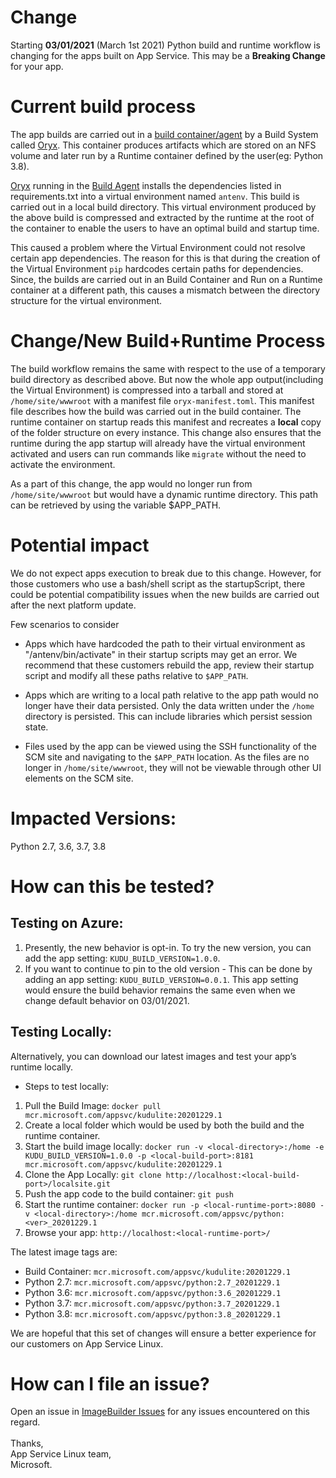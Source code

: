 # Change

Starting **03/01/2021** (March 1st 2021) Python build and runtime workflow is changing for the apps built on App Service. This may be a **Breaking Change** for your app.

# Current build process

The app builds are carried out in a [build container/agent](https://github.com/Azure-App-Service/KuduLite) by a Build System called [Oryx](https://github.com/microsoft/oryx). This container produces artifacts which are stored on an NFS volume and later run by a Runtime container defined by the user(eg: Python 3.8).

[Oryx](https://github.com/microsoft/oryx) running in the [Build Agent](https://github.com/Azure-App-Service/KuduLite) installs the dependencies listed in requirements.txt into a virtual environment named `antenv`. This build is carried out in a local build directory. This virtual environment produced by the above build is compressed and extracted by the runtime at the root of the container to enable the users to have an optimal build and startup time.

This caused a problem where the Virtual Environment could not resolve certain app dependencies. The reason for this is that during the creation of the Virtual Environment `pip` hardcodes certain paths for dependencies. Since, the builds are carried out in an Build Container and Run on a Runtime container at a different path, this causes a mismatch between the directory structure for the virtual environment.

# Change/New Build+Runtime Process

The build workflow remains the same with respect to the use of a temporary build directory as described above. But now the whole app output(including the Virtual Environment) is compressed into a tarball and stored at `/home/site/wwwroot` with a manifest file `oryx-manifest.toml`. This manifest file  describes how the build was carried out in the build container. The runtime container on startup reads this manifest and recreates a **local** copy of the folder structure on every instance. This change also ensures that the runtime during the app startup will already have the virtual environment activated and users can run commands like `migrate` without the need to activate the environment.

As a part of this change, the app would no longer run from `/home/site/wwwroot` but would have a dynamic runtime directory. This path can be retrieved by using the variable $APP_PATH.

# Potential impact
We do not expect apps execution to break due to this change. However, for those customers who use a bash/shell script as the startupScript, there could be potential compatibility issues when the new builds are carried out after the next platform update.


Few scenarios to consider
- Apps which have hardcoded the path to their virtual environment as "/antenv/bin/activate" in their startup scripts may get an error. We recommend that these customers rebuild the app, review their startup script and modify all these paths relative to `$APP_PATH`.

- Apps which are writing to a local path relative to the app path would no longer have their data persisted. Only the data written under the `/home` directory is persisted. This can include libraries which persist session state.

- Files used by the app can be viewed using the SSH functionality of the SCM site and navigating to the `$APP_PATH` location. As the files are no longer in `/home/site/wwwroot`, they will not be viewable through other UI elements on the SCM site.


# Impacted Versions:
Python 2.7, 3.6, 3.7, 3.8

# How can this be tested?

## Testing on Azure:
1. Presently, the new behavior is opt-in. To try the new version, you can add the app setting: `KUDU_BUILD_VERSION=1.0.0`. 
1. If you want to continue to pin to the old version - This can be done by adding an app setting: `KUDU_BUILD_VERSION=0.0.1`. This app setting would ensure the build behavior remains the same even when we change default behavior on 03/01/2021.

## Testing Locally:
Alternatively, you can download our latest images and test your app’s runtime locally. 

* Steps to test locally:
1. Pull the Build Image: `docker pull mcr.microsoft.com/appsvc/kudulite:20201229.1`
1. Create a local folder which would be used by both the build and the runtime container.
1. Start the build image locally: `docker run -v <local-directory>:/home -e KUDU_BUILD_VERSION=1.0.0 -p <local-build-port>:8181 mcr.microsoft.com/appsvc/kudulite:20201229.1`
1. Clone the App Locally: `git clone http://localhost:<local-build-port>/localsite.git`
1. Push the app code to the build container: `git push`
1. Start the runtime container: `docker run -p <local-runtime-port>:8080 -v <local-directory>:/home mcr.microsoft.com/appsvc/python:<ver>_20201229.1`
1. Browse your app: `http://localhost:<local-runtime-port>/`

The latest image tags are:
* Build Container: `mcr.microsoft.com/appsvc/kudulite:20201229.1`
* Python 2.7: `mcr.microsoft.com/appsvc/python:2.7_20201229.1`
* Python 3.6: `mcr.microsoft.com/appsvc/python:3.6_20201229.1`
* Python 3.7: `mcr.microsoft.com/appsvc/python:3.7_20201229.1`
* Python 3.8: `mcr.microsoft.com/appsvc/python:3.8_20201229.1`

We are hopeful that this set of changes will ensure a better experience for our customers on App Service Linux.

# How can I file an issue?
Open an issue in [ImageBuilder Issues](https://github.com/azure-app-service/imagebuilder/issues) for any issues encountered on this regard.
<br /><br />
Thanks,<br />
App Service Linux team,<br />
Microsoft.
